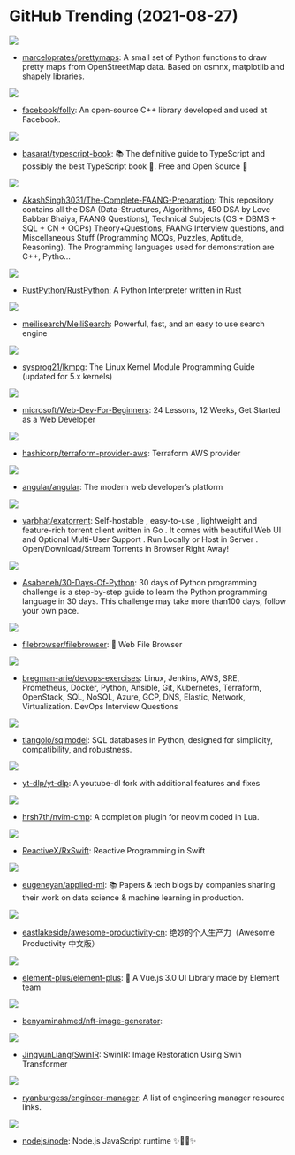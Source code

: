 # GitHub Trending (2021-08-27)

![](https://img.shields.io/badge/Jupyter%20Notebook-New%20806-green?style=flat-square&logo=appveyor)
- [marceloprates/prettymaps](https://github.com/marceloprates/prettymaps): A small set of Python functions to draw pretty maps from OpenStreetMap data. Based on osmnx, matplotlib and shapely libraries.

![](https://img.shields.io/badge/C%2B%2B-New%20134-green?style=flat-square&logo=appveyor)
- [facebook/folly](https://github.com/facebook/folly): An open-source C++ library developed and used at Facebook.

![](https://img.shields.io/badge/TypeScript-New%20271-green?style=flat-square&logo=appveyor)
- [basarat/typescript-book](https://github.com/basarat/typescript-book): 📚 The definitive guide to TypeScript and possibly the best TypeScript book 📖. Free and Open Source 🌹

![](https://img.shields.io/badge/Jupyter%20Notebook-New%20264-green?style=flat-square&logo=appveyor)
- [AkashSingh3031/The-Complete-FAANG-Preparation](https://github.com/AkashSingh3031/The-Complete-FAANG-Preparation): This repository contains all the DSA (Data-Structures, Algorithms, 450 DSA by Love Babbar Bhaiya, FAANG Questions), Technical Subjects (OS + DBMS + SQL + CN + OOPs) Theory+Questions, FAANG Interview questions, and Miscellaneous Stuff (Programming MCQs, Puzzles, Aptitude, Reasoning). The Programming languages used for demonstration are C++, Pytho…

![](https://img.shields.io/badge/Python-New%2046-green?style=flat-square&logo=appveyor)
- [RustPython/RustPython](https://github.com/RustPython/RustPython): A Python Interpreter written in Rust

![](https://img.shields.io/badge/Rust-New%20512-green?style=flat-square&logo=appveyor)
- [meilisearch/MeiliSearch](https://github.com/meilisearch/MeiliSearch): Powerful, fast, and an easy to use search engine

![](https://img.shields.io/badge/TeX-New%20394-green?style=flat-square&logo=appveyor)
- [sysprog21/lkmpg](https://github.com/sysprog21/lkmpg): The Linux Kernel Module Programming Guide (updated for 5.x kernels)

![](https://img.shields.io/badge/JavaScript-New%20341-green?style=flat-square&logo=appveyor)
- [microsoft/Web-Dev-For-Beginners](https://github.com/microsoft/Web-Dev-For-Beginners): 24 Lessons, 12 Weeks, Get Started as a Web Developer

![](https://img.shields.io/badge/Go-New%207-green?style=flat-square&logo=appveyor)
- [hashicorp/terraform-provider-aws](https://github.com/hashicorp/terraform-provider-aws): Terraform AWS provider

![](https://img.shields.io/badge/TypeScript-New%2027-green?style=flat-square&logo=appveyor)
- [angular/angular](https://github.com/angular/angular): The modern web developer’s platform

![](https://img.shields.io/badge/Go-New%2098-green?style=flat-square&logo=appveyor)
- [varbhat/exatorrent](https://github.com/varbhat/exatorrent): Self-hostable , easy-to-use , lightweight and feature-rich torrent client written in Go . It comes with beautiful Web UI and Optional Multi-User Support . Run Locally or Host in Server . Open/Download/Stream Torrents in Browser Right Away!

![](https://img.shields.io/badge/Python-New%2048-green?style=flat-square&logo=appveyor)
- [Asabeneh/30-Days-Of-Python](https://github.com/Asabeneh/30-Days-Of-Python): 30 days of Python programming challenge is a step-by-step guide to learn the Python programming language in 30 days. This challenge may take more than100 days, follow your own pace.

![](https://img.shields.io/badge/Go-New%20336-green?style=flat-square&logo=appveyor)
- [filebrowser/filebrowser](https://github.com/filebrowser/filebrowser): 📂 Web File Browser

![](https://img.shields.io/badge/Python-New%20207-green?style=flat-square&logo=appveyor)
- [bregman-arie/devops-exercises](https://github.com/bregman-arie/devops-exercises): Linux, Jenkins, AWS, SRE, Prometheus, Docker, Python, Ansible, Git, Kubernetes, Terraform, OpenStack, SQL, NoSQL, Azure, GCP, DNS, Elastic, Network, Virtualization. DevOps Interview Questions

![](https://img.shields.io/badge/Python-New%20743-green?style=flat-square&logo=appveyor)
- [tiangolo/sqlmodel](https://github.com/tiangolo/sqlmodel): SQL databases in Python, designed for simplicity, compatibility, and robustness.

![](https://img.shields.io/badge/Python-New%20349-green?style=flat-square&logo=appveyor)
- [yt-dlp/yt-dlp](https://github.com/yt-dlp/yt-dlp): A youtube-dl fork with additional features and fixes

![](https://img.shields.io/badge/Lua-New%2060-green?style=flat-square&logo=appveyor)
- [hrsh7th/nvim-cmp](https://github.com/hrsh7th/nvim-cmp): A completion plugin for neovim coded in Lua.

![](https://img.shields.io/badge/Swift-New%2093-green?style=flat-square&logo=appveyor)
- [ReactiveX/RxSwift](https://github.com/ReactiveX/RxSwift): Reactive Programming in Swift

![](https://img.shields.io/badge/none-New%20369-green?style=flat-square&logo=appveyor)
- [eugeneyan/applied-ml](https://github.com/eugeneyan/applied-ml): 📚 Papers & tech blogs by companies sharing their work on data science & machine learning in production.

![](https://img.shields.io/badge/none-New%20272-green?style=flat-square&logo=appveyor)
- [eastlakeside/awesome-productivity-cn](https://github.com/eastlakeside/awesome-productivity-cn): 绝妙的个人生产力（Awesome Productivity 中文版）

![](https://img.shields.io/badge/Vue-New%2024-green?style=flat-square&logo=appveyor)
- [element-plus/element-plus](https://github.com/element-plus/element-plus): 🎉 A Vue.js 3.0 UI Library made by Element team

![](https://img.shields.io/badge/Jupyter%20Notebook-New%2019-green?style=flat-square&logo=appveyor)
- [benyaminahmed/nft-image-generator](https://github.com/benyaminahmed/nft-image-generator): 

![](https://img.shields.io/badge/Python-New%2027-green?style=flat-square&logo=appveyor)
- [JingyunLiang/SwinIR](https://github.com/JingyunLiang/SwinIR): SwinIR: Image Restoration Using Swin Transformer

![](https://img.shields.io/badge/JavaScript-New%20158-green?style=flat-square&logo=appveyor)
- [ryanburgess/engineer-manager](https://github.com/ryanburgess/engineer-manager): A list of engineering manager resource links.

![](https://img.shields.io/badge/JavaScript-New%2021-green?style=flat-square&logo=appveyor)
- [nodejs/node](https://github.com/nodejs/node): Node.js JavaScript runtime ✨🐢🚀✨

